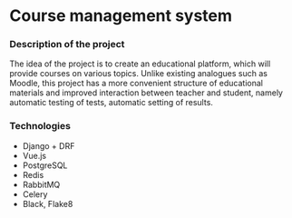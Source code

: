 # Course management system
### Description of the project
The idea of ​​the project is to create an educational platform,
which will provide courses on various topics.
Unlike existing analogues such as Moodle,
this project has a more convenient structure of educational materials
and improved interaction between teacher and student, namely automatic testing of tests, automatic setting of results.

### Technologies
- Django + DRF
- Vue.js
- PostgreSQL
- Redis
- RabbitMQ
- Celery
- Black, Flake8